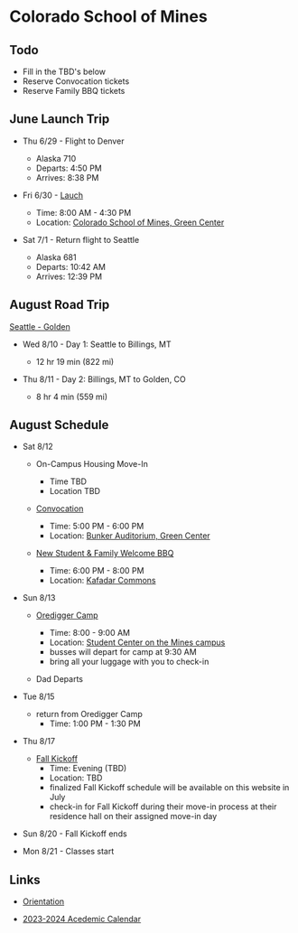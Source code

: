# Colorado School of Mines


## Todo

- Fill in the TBD's below
- Reserve Convocation tickets
- Reserve Family BBQ tickets


## June Launch Trip

- Thu 6/29 - Flight to Denver
  - Alaska 710
  - Departs: 4:50 PM
  - Arrives: 8:38 PM

- Fri 6/30 - [Lauch](https://apply.mines.edu/register/?id=a16298be-a8bc-42ff-a756-4fc5d39e90cf)
  - Time: 8:00 AM - 4:30 PM
  - Location: [Colorado School of Mines, Green Center](https://maps.apple.com/?address=924%2016th%20St,%20Golden,%20CO%20%2080401&auid=10006007241486687851)

- Sat 7/1 - Return flight to Seattle
  - Alaska 681
  - Departs: 10:42 AM
  - Arrives: 12:39 PM


## August Road Trip

[Seattle - Golden](https://www.google.com/maps/dir/Seattle,+WA/Billings,+MT/Golden,+CO/)

- Wed 8/10 - Day 1: Seattle to Billings, MT
  - 12 hr 19 min (822 mi)

- Thu 8/11 - Day 2: Billings, MT to Golden, CO
  - 8 hr 4 min (559 mi)


## August Schedule

- Sat 8/12
  - On-Campus Housing Move-In
    - Time TBD
    - Location TBD

  - [Convocation](https://mines.universitytickets.com/w/event.aspx?id=1881)
    - Time: 5:00 PM - 6:00 PM
    - Location: [Bunker Auditorium, Green Center](https://maps.apple.com/?address=924%2016th%20St,%20Golden,%20CO%20%2080401&auid=10006007241486687851)

  - [New Student & Family Welcome BBQ](https://mines.universitytickets.com/w/event.aspx?id=1882)
    - Time: 6:00 PM - 8:00 PM
    - Location: [Kafadar Commons](https://maps.apple.com/?address=1500%20Illinois%20St,%20Golden,%20CO%20%2080401&auid=4651926202129259002)

- Sun 8/13
  - [Oredigger Camp](https://www.mines.edu/new-student-transition-services/orientation/oredigger-camp/)
    - Time: 8:00 - 9:00 AM
    - Location: [Student Center on the Mines campus](https://maps.apple.com/?address=1516%20Maple%20St,%20Golden,%20CO%20%2080401)
    - busses will depart for camp at 9:30 AM
    - bring all your luggage with you to check-in

  - Dad Departs

- Tue 8/15
  - return from Oredigger Camp
    - Time: 1:00 PM - 1:30 PM

- Thu 8/17
  - [Fall Kickoff](https://www.mines.edu/new-student-transition-services/orientation/kickoff/)
    - Time: Evening (TBD)
    - Location: TBD
    - finalized Fall Kickoff schedule will be available on this website in July
    - check-in for Fall Kickoff during their move-in process at their residence hall on their assigned move-in day

- Sun 8/20 - Fall Kickoff ends

- Mon 8/21 - Classes start


## Links

- [Orientation](https://www.mines.edu/new-student-transition-services/orientation/)

- [2023-2024 Acedemic Calendar](https://www.mines.edu/registrar/academic-calendar/)
